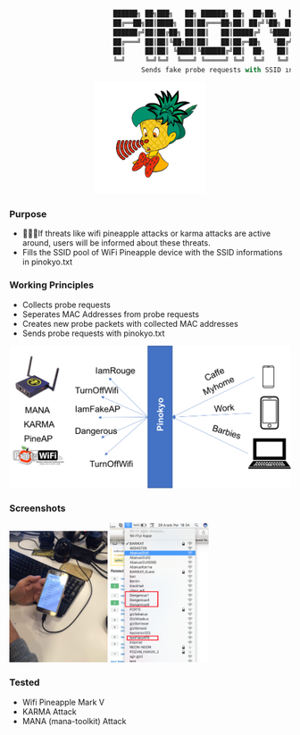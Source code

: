 
```python

                          ██████╗ ██╗███╗   ██╗ ██████╗ ██╗  ██╗██╗   ██╗ ██████╗ 
                          ██╔══██╗██║████╗  ██║██╔═══██╗██║ ██╔╝╚██╗ ██╔╝██╔═══██╗
                          ██████╔╝██║██╔██╗ ██║██║   ██║█████╔╝  ╚████╔╝ ██║   ██║
                          ██╔═══╝ ██║██║╚██╗██║██║   ██║██╔═██╗   ╚██╔╝  ██║   ██║
                          ██║     ██║██║ ╚████║╚██████╔╝██║  ██╗   ██║   ╚██████╔╝
                          ╚═╝     ╚═╝╚═╝  ╚═══╝ ╚═════╝ ╚═╝  ╚═╝   ╚═╝    ╚═════╝ 
                                 Sends fake probe requests with SSID ınfo                                        
```

<p align="center">
<img src="uploads/pin.png" height="200" width="200"></img>
</p>


### Purpose
+ 🍓🤥🍍If threats like wifi pineapple attacks or karma attacks are active around, users will be informed about these threats. 
+ Fills the SSID pool of WiFi Pineapple device with the SSID informations in pinokyo.txt


### Working Principles

+ Collects probe requests
+ Seperates MAC Addresses from probe requests
+ Creates new probe packets with collected MAC addresses
+ Sends probe requests with pinokyo.txt

<p align="center">
<img src="uploads/pinokyo.png"></img>
</p>

### Screenshots

<img src="uploads/piscreen.jpg" height="%45" width="35%"></img>
<img src="uploads/piscreen2.png" width="35%"></img>

### Tested

+ Wifi Pineapple Mark V
+ KARMA Attack
+ MANA (mana-toolkit) Attack
